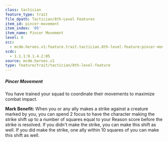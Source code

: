 ```yaml
---
class: tactician
feature_type: trait
file_dpath: Tactician/8th-Level Features
item_id: pincer-movement
item_index: '05'
item_name: Pincer Movement
level: 8
scc:
  - mcdm.heroes.v1:feature.trait.tactician.8th-level-feature:pincer-movement
scdc:
  - 1.1.1:9.1.4.2:05
source: mcdm.heroes.v1
type: feature/trait/tactician/8th-level-feature
---
```


##### Pincer Movement

You have trained your squad to coordinate their movements to maximize combat impact.

**Mark Benefit:** When you or any ally makes a strike against a creature marked by you, you can spend 2 focus to have the character making the strike shift up to a number of squares equal to your Reason score before the strike is resolved. If you didn't make the strike, you can make this shift as well. If you did make the strike, one ally within 10 squares of you can make this shift as well.
